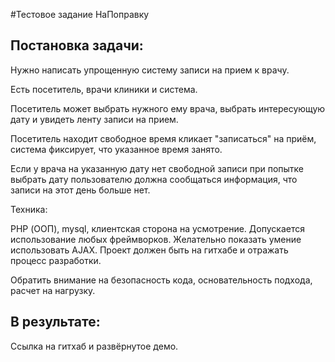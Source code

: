 #Тестовое задание НаПоправку

## Постановка задачи:

Нужно написать упрощенную систему записи на прием к врачу.

Есть посетитель, врачи клиники и система.

Посетитель может выбрать нужного ему врача, выбрать интересующую дату и увидеть ленту записи на прием.

Посетитель находит свободное время кликает "записаться" на приём, система фиксирует, что указанное время занято.

Если у врача на указанную дату нет свободной записи при попытке выбрать дату пользователю должна сообщаться информация, что записи на этот день больше нет.

Техника:

PHP (ООП), mysql, клиентская сторона на усмотрение. Допускается использование любых фреймворков. Желательно показать умение использовать AJAX. Проект должен быть на гитхабе и отражать процесс разработки.

Обратить внимание на безопасность кода, основательность подхода, расчет на нагрузку.

## В результате:

Ссылка на гитхаб и развёрнутое демо.